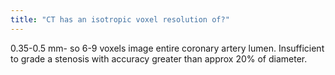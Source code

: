 ```yaml
---
title: "CT has an isotropic voxel resolution of?"
---
```

0.35-0.5 mm- so 6-9 voxels image entire coronary artery lumen. Insufficient to grade a stenosis with accuracy greater than approx 20% of diameter.

